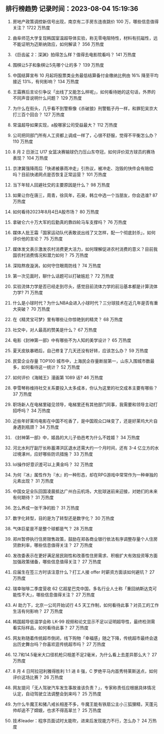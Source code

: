 
## 排行榜趋势 记录时间：2023-08-04 15:19:36
  
  1. 房地产政策调控新信号出现，南京有二手房东连夜跳价 100 万，哪些信息值得关注？ 1722 万热度
    
  2. 曲阜师范大学复现韩国室温超导体实验，称无零电阻特性，材料有抗磁性，远不能证明为迈斯纳效应，如何解读？ 356 万热度
    
  3. 《巨齿鲨 2：深渊》拍得怎么样？值得去电影院看吗？ 141 万热度
    
  4. 围棋让5子和象棋让5先哪个让的多？ 139 万热度
    
  5. 中国结算宣布 10 月起将股票类业务最低结算备付金缴纳比例由 16% 降至平均接近 13%，有何影响？ 134 万热度
    
  6. 王霜赛后言论引争议「出线了又能怎么样呢」，如何看待她的这句话，外界的不同声音说明什么问题？ 129 万热度
    
  7. 为什么在街头，几乎看不到警察像《杀破狼》刑警甄子丹一样，和罪犯吴京大打三百个回合？ 127 万热度
    
  8. 常温超导如果实现，a股哪家公司受益最大？ 112 万热度
    
  9. 公司把同部门所有人工资都上调成一样了，心很不舒服，觉得不平衡怎么办？ 110 万热度
    
  10. 8 月 2 日浙江 U17 女篮决赛输球仍力压山东夺冠，如何评价双方球员的赛场表现？ 104 万热度
    
  11. 京津冀强降雨后「快递被暴雨冲走」引热议，被冲走、泡毁的快件会有赔偿吗？目前快递网点是否恢复正常运营？ 101 万热度
    
  12. 当下年轻人回避社交的主要原因是什么？ 98 万热度
    
  13. 如果让你在唐三，周青，徐凤年，石昊，韩立中选一个当朋友，你会选谁? 87 万热度
    
  14. 如何看待2023年8月4日A股市场？ 80 万热度
    
  15. 拿破仑六十万大军的后勤真的靠四轮马车支撑吗？ 76 万热度
    
  16. 媒体人批王霜「国家运动队代表敢说出线了又怎样，配一个彻底封杀」，如何评价他的言论？ 75 万热度
    
  17. 媒体发文表示激发农村消费更大活力，如何理解促进农村消费的意义？目前我国农村消费情况和潜力如何？ 75 万热度
    
  18. 深陷熬夜漩涡，如何守住眼周防线？ 74 万热度
    
  19. 第一次见面时，聊什么话题可以打破尴尬？ 72 万热度
    
  20. 实验流体力学是否已经走到尽头，感觉目前流体力学的前沿基本都是计算流体力学? 71 万热度
    
  21. 什么是小球时代？为什么NBA会进入小球时代？三分球技术在近几年是否有重大突破？ 70 万热度
    
  22. 在《精灵宝可梦》里有哪些让你惊艳到的精灵？ 68 万热度
    
  23. 社交中，对人最高的赞美是什么？ 67 万热度
    
  24. 电影《封神第一部》中有哪些不为人知的美学设计？ 65 万热度
    
  25. 夏天皮肤暴晒后，自己修复了几天还没有好转，应该怎么办？ 59 万热度
    
  26. 民营企业存量 TOP100 城市中，上海民企存量断层第一，山东入围城市数最多，如何看待这一统计？ 52 万热度
    
  27. 如何评价《海贼王》漫画第 1089 话? 46 万热度
    
  28. 李雪琴称维持社交关系要投入太多成本，你认为这里的社交成本主要有哪些？ 37 万热度
    
  29. 职场新人在电梯里碰见领导，电梯里还有其他部门同事，我需要和领导主动打招呼吗？ 34 万热度
    
  30. 近些年好莱坞电影在中国不吃香了，是中国观众口味变了，还是好莱坞大片自身遇到瓶颈？ 34 万热度
    
  31. 《封神第一部》中，姬昌的大儿子伯邑考为什么不姓姬？ 34 万热度
    
  32. 河北水利厅副厅长称蓄滞洪区退水还需大约一个月时间，还有 3-4 亿立方的水过境涿州，应好哪些防讯措施？ 33 万热度
    
  33. lol操作好意识差可以上黄金吗？ 32 万热度
    
  34. 为何『冰』属性作为『水』的一种形态，却在RPG游戏中常常作为一种单独的元素出现？ 31 万热度
    
  35. 中国女足全队回国凌晨抵达广州白云机场，大批球迷前来迎接，对她们的未来有何期待？ 31 万热度
    
  36. 怎么养成一张干净的脸？ 31 万热度
    
  37. 数字化转型，目的是为了转型还是数字化？ 30 万热度
    
  38. 气体巨星是不是整个球都是气？ 28 万热度
    
  39. 郑州暂停执行住房限售政策，鼓励在郑各商业银行依法有序调整存量个人住房贷款利率，哪些信息值得关注？ 27 万热度
    
  40. 发改委表示在更好满足居民刚性和改善性住房需求、积极扩大有效投资等方面加强政策储备，哪些信息值得关注？ 27 万热度
    
  41. 应届生在签三方时该注意什么？打工人接 offer 时薪资方面该如何避坑？ 27 万热度
    
  42. 瑞幸咖啡二季度营收 62 亿超星巴克中国，多名行业人士称「重回纳斯达克可能性不大」，哪些信息值得关注？ 27 万热度
    
  43. AI 助力下，北京一公司开始试行 4.5 天工作制，如何看待此事？对员工的工作生活有何影响？ 27 万热度
    
  44. 韩国超导低温学会称 LK-99 视频和论文显示不足以证明超导性，最终检测需看实际样品，如何看待此事？ 27 万热度
    
  45. 网友称随着传统超市倒闭，线下购物「幸福感」随之下降，传统超市最终会退出历史舞台吗？你喜欢逛传统超市吗？ 27 万热度
    
  46. 12.7和14.5毫米大口径机枪只相差不足2毫米，为什么看上去差异那么大？ 27 万热度
    
  47. 8 月 4 日阿拉冠利雅得胜利 1:1 进 8 强，C 罗绝平马内首秀特莱斯送点，如何评价这场比赛？ 26 万热度
    
  48. 网友提问「无人驾驶汽车发生事故谁该负责？」，专家称责任应根据具体情况认定，自动驾驶立法调整会到来吗？ 25 万热度
    
  49. 为什么牛魔王和猪八戒长相差不多，牛魔王能有铁扇公主小三狐狸精，天蓬元帅却追不了嫦娥，也求不得高翠兰？ 25 万热度
    
  50. 技术leader：程序员面试时太能吹，进来后发现能力不行，怎么办？ 24 万热度
    